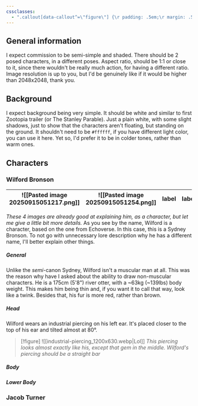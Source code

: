 ```yaml
---
cssclasses:
  - ".callout[data-callout^=\"figure\"] {\r padding: .5em;\r margin: .5em;\r & .callout-icon {\r  display: none;\r }\r & .callout-title {\r  padding: 0;\r  margin: 0;\r }\r & .callout-content {\r  --callout-content-background: rgba(0, 0, 0, 0);\r  padding: 0;\r  margin: 0;\r  border: none;\r  box-shadow: none;\r }\r}\r\r\r"
---
```

## General information
I expect commission to be semi-simple and shaded. There should be 2 posed characters, in a different poses. Aspect ratio, should be 1:1 or close to it, since there wouldn't be really much action, for having a different ratio. Image resolution is up to you, but I'd be genuinely like if it would be higher than 2048x2048, thank you.
## Background
I expect background being very simple. It should be white and similar to first Zootopia trailer (or The Stanley Parable). Just a plain white, with some slight shadows, just to show that the characters aren't floating, but standing on the ground. It shouldn't need to be `#ffffff`, if you have different light color, you can use it here. Yet so, I'd prefer it to be in colder tones, rather than warm ones.
## Characters
### Wilford Bronson
|![[Pasted image 20250915051217.png]]|![[Pasted image 20250915051254.png]]| label | label|
|---|---|---|---|
*These 4 images are already good at explaining him, as a character, but let me give a little bit more details.*
As you see by the name, Wilford is a character, based on the one from Echoverse. In this case, this is a Sydney Bronson. To not go with unnecessary lore description why he has a different name, I'll better explain other things. 
##### General
Unlike the *semi*-canon Sydney, Wilford isn't a muscular man at all. This was the reason why have I asked about the ability to draw non-muscular characters. He is a 175cm (5'8") river otter, with a ~63kg (~139lbs) body weight. This makes him being thin and, if you want it to call that way, look like a twink. Besides that, his fur is more red, rather than brown.
##### Head
Wilford wears an industrial piercing on his left ear. It's placed closer to the  top of his ear and tilted almost at 80°.
>[!figure] ![[industrial-piercing_1200x630.webp|Lol]]
> *This piercing looks almost exactly like his, except that gem in the middle. Wilford's piercing should be a straight bar*
##### Body
##### Lower Body

### Jacob Turner




